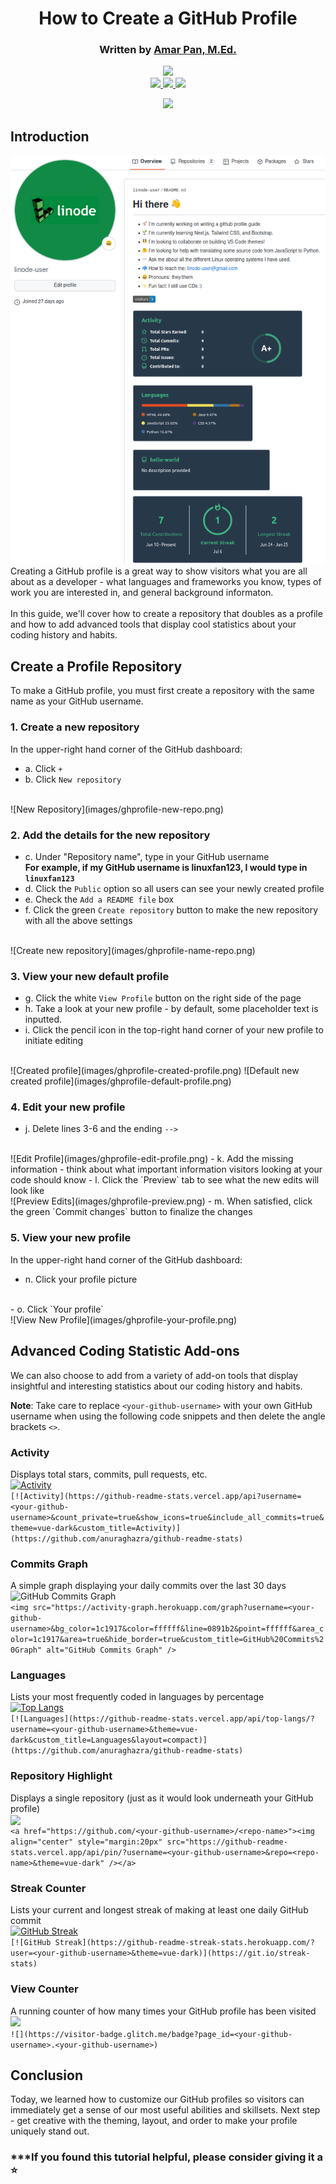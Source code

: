 <div align="center">

# How to Create a GitHub Profile
<h3 id="author">
   Written by <a href="https://www.linkedin.com/in/profpan396/">Amar Pan, M.Ed.</a></h3> 

<!-- Delete below for publication -->
 <a href="https://profpan396.github.io" target="_blank">
        <img
          src="https://img.shields.io/badge/-profpan396.github.io-magenta?style=flat&logo=Blackberry&logoColor=black">
      </a>
      <br>

 <a href="https://www.github.com/profpan396/" target="_blank">
        <img
          src="https://img.shields.io/badge/-@profpan396-junglegreen?style=flat&logo=GitHub&logoColor=black">
      </a>
 <a href="https://www.linkedin.com/in/profpan396/" target="_blank">
      <img src="https://img.shields.io/badge/-@profpan396-blue?style=flat&logo=Linkedin&logoColor=black">
 </a> 
  <a href="https://medium.com/@profpan396">
    <img src="https://img.shields.io/badge/-@profpan396-pink?style=flat&logo=medium&logoColor=black">
 </a>
 
![](https://visitor-badge.glitch.me/badge?page_id=profpan396.github-profile-tutorial)

<!-- Delete above for publication -->
    
 </div>

## Introduction
![Final profile preview](images/ghprofile-final-profile.png)
<br>
Creating a GitHub profile is a great way to show visitors what you are all about as a developer - what languages and frameworks you know, types of work you are interested in, and general background informaton. 
<br><br>
In this guide, we'll cover how to create a repository that doubles as a profile and how to add advanced tools that display cool statistics about your coding history and habits. 

## Create a Profile Repository
To make a GitHub profile, you must first create a repository with the same name as your GitHub username. 

### 1. Create a new repository
In the upper-right hand corner of the GitHub dashboard: 
<br>
- a. Click `+`
- b. Click `New repository`
<br>
![New Repository](images/ghprofile-new-repo.png)
<br> 
           
### 2. Add the details for the new repository
- c. Under "Repository name", type in your GitHub username <br>
**For example, if my GitHub username is linuxfan123, I would type in `linuxfan123`**
- d. Click the `Public` option so all users can see your newly created profile
- e. Check the `Add a README file` box
- f. Click the green `Create repository` button to make the new repository with all the above settings
<br>
![Create new repository](images/ghprofile-name-repo.png)

### 3. View your new default profile
- g. Click the white `View Profile` button on the right side of the page
- h. Take a look at your new profile - by default, some placeholder text is inputted.
- i. Click the pencil icon in the top-right hand corner of your new profile to initiate editing
<br>
![Created profile](images/ghprofile-created-profile.png)
![Default new created profile](images/ghprofile-default-profile.png)

### 4. Edit your new profile
- j. Delete lines 3-6 and the ending `-->`
<br>
![Edit Profile](images/ghprofile-edit-profile.png)
- k. Add the missing information - think about what important information visitors looking at your code should know
- l. Click the `Preview` tab to see what the new edits will look like
<br>
![Preview Edits](images/ghprofile-preview.png)
- m. When satisfied, click the green `Commit changes` button to finalize the changes

### 5. View your new profile
In the upper-right hand corner of the GitHub dashboard:
<br>
- n. Click your profile picture
<br>
- o. Click `Your profile`
<br>
![View New Profile](images/ghprofile-your-profile.png)

## Advanced Coding Statistic Add-ons
We can also choose to add from a variety of add-on tools that display insightful and interesting statistics about our coding history and habits.<br>
<!-- Convert note to Hugo-type for publication -->
**Note**: Take care to replace `<your-github-username>` with your own GitHub username when using the following code snippets and then delete the angle brackets `<>`. 
<br>

### Activity
Displays total stars, commits, pull requests, etc.
<br>
[![Activity](https://github-readme-stats.vercel.app/api?username=profpan396&count_private=true&show_icons=true&include_all_commits=true&theme=vue-dark&custom_title=Activity)](https://github.com/anuraghazra/github-readme-stats)
<br>
`[![Activity](https://github-readme-stats.vercel.app/api?username=<your-github-username>&count_private=true&show_icons=true&include_all_commits=true&theme=vue-dark&custom_title=Activity)](https://github.com/anuraghazra/github-readme-stats)`

### Commits Graph
A simple graph displaying your daily commits over the last 30 days
<br>
<img src="https://activity-graph.herokuapp.com/graph?username=profpan396&bg_color=1c1917&color=ffffff&line=0891b2&point=ffffff&area_color=1c1917&area=true&hide_border=true&custom_title=GitHub%20Commits%20Graph" alt="GitHub Commits Graph" />
<br>
`<img src="https://activity-graph.herokuapp.com/graph?username=<your-github-username>&bg_color=1c1917&color=ffffff&line=0891b2&point=ffffff&area_color=1c1917&area=true&hide_border=true&custom_title=GitHub%20Commits%20Graph" alt="GitHub Commits Graph" />`

### Languages
Lists your most frequently coded in languages by percentage
<br>
[![Top Langs](https://github-readme-stats.vercel.app/api/top-langs/?username=profpan396&theme=vue-dark&custom_title=Languages&layout=compact)](https://github.com/anuraghazra/github-readme-stats)
<br>
`[![Languages](https://github-readme-stats.vercel.app/api/top-langs/?username=<your-github-username>&theme=vue-dark&custom_title=Languages&layout=compact)](https://github.com/anuraghazra/github-readme-stats)`

### Repository Highlight
Displays a single repository (just as it would look underneath your GitHub profile)
<br>
<a href="https://github.com/profpan396/simon-memory-game"><img align="center" src="https://github-readme-stats.vercel.app/api/pin/?username=profpan396&repo=simon-memory-game&theme=vue-dark" /></a>
<br>
`<a href="https://github.com/<your-github-username>/<repo-name>"><img align="center" style="margin:20px" src="https://github-readme-stats.vercel.app/api/pin/?username=<your-github-username>&repo=<repo-name>&theme=vue-dark" /></a>`

### Streak Counter
Lists your current and longest streak of making at least one daily GitHub commit
<br>
[![GitHub Streak](https://github-readme-streak-stats.herokuapp.com/?user=profpan396&theme=vue-dark)](https://git.io/streak-stats)
<br>
`[![GitHub Streak](https://github-readme-streak-stats.herokuapp.com/?user=<your-github-username>&theme=vue-dark)](https://git.io/streak-stats)`

### View Counter
A running counter of how many times your GitHub profile has been visited
<br>
![](https://visitor-badge.glitch.me/badge?page_id=amarpan.amarpan)
<br>
`![](https://visitor-badge.glitch.me/badge?page_id=<your-github-username>.<your-github-username>)`

## Conclusion
Today, we learned how to customize our GitHub profiles so visitors can immediately get a sense of our most useful abilities and skillsets. Next step - get creative with the theming, layout, and order to make your profile uniquely stand out. 
### ***If you found this tutorial helpful, please consider giving it a :star:
